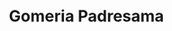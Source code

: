 ---
title: "Gomeria Padresama"
url: /padresama/gomeria-padresama/
shop: reparación de automóviles
---